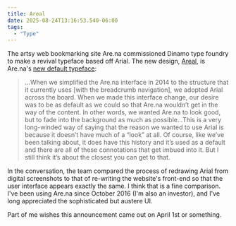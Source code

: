 ```yaml
---
title: Areal
date: 2025-08-24T13:16:53.540-06:00
tags:
  - "Type"
---
```


The artsy web bookmarking site Are.na commissioned Dinamo type foundry to make a revival typeface based off Arial. The new design, [Areal](https://are.al.are.na/), is Are.na's [new default typeface](https://www.are.na/editorial/introducing-areal-are-nas-new-typeface): 

> ...When we simplified the Are.na interface in 2014 to the structure that it currently uses [with the breadcrumb navigation], we adopted Arial across the board. When we made this interface change, our desire was to be as default as we could so that Are.na wouldn’t get in the way of the content. In other words, we wanted Are.na to look good, but to fade into the background as much as possible...This is a very long-winded way of saying that the reason we wanted to use Arial is because it doesn’t have much of a “look” at all. Of course, like we’ve been talking about, it does have this history and it’s used as a default and there are all of these connotations that get imbued into it. But I still think it’s about the closest you can get to that.

In the conversation, the team compared the process of redrawing Arial from digital screenshots to that of re-writing the website's front-end so that the user interface appears exactly the same. I think that is a fine comparison. I've been using Are.na since October 2016 (I'm also an investor), and I've long appreciated the sophisticated but austere UI.

Part of me wishes this announcement came out on April 1st or something.


